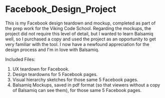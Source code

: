 # Facebook_Design_Project
This is my Facebook design teardown and mockup, completed as part of the prep work for the Viking Code School.  Regarding the mockups, the project did not require this level of detail, but I wanted to learn Balsamiq well, so I purchased a copy and used the project as an opportunity to get very familiar with the tool.  I now have a newfound appreciation for the design process and I'm in love with Balsamiq.

Included Files:

1. UX teardown for Facebook.
2. Design teardowns for 5 Facebook pages.
3. Visual hierarchy sketches for those same 5 Facebook pages.
4. Balsamiq Mockups, saved in pdf format (so that viewers without a copy of Balsamiq can see them), for those same 5 Facebook pages.
